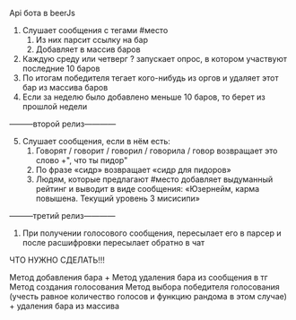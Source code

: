 Api бота в beerJs
1. Слушает сообщения с тегами #место 
    1. Из них парсит ссылку на бар
    2. Добавляет в массив баров
2. Каждую среду или четверг ? запускает опрос, в котором участвуют последние 10 баров 
3. По итогам победителя тегает кого-нибудь из оргов и удаляет этот бар из массива баров 
4. Если за неделю было добавлено меньше 10 баров, то берет из прошлой недели 

———второй релиз————

5. Слушает сообщения, если в нём есть:
    1. Говорят / говорит / говорил / говорила / говор возвращает это слово +", что ты пидор"
    2. По фразе «сидр» возвращает «сидр для пидоров» 
    3. Людям, которые предлагают #место добавляет выдуманный рейтинг и выводит в виде сообщения: «Юзернейм, карма повышена. Текущий уровень 3 мисисипи» 

———третий релиз————

1. При получении голосового сообщения, пересылает его в парсер и после расшифровки пересылает обратно в чат 


ЧТО НУЖНО СДЕЛАТЬ!!!

Метод добавления бара +
Метод удаления бара из сообщения в тг
Метод создания голосования 
Метод выбора победителя голосования (учесть равное количество голосов и функцию рандома в этом случае) + удаления бара из массива

